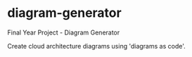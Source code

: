 # diagram-generator

Final Year Project - Diagram Generator

Create cloud architecture diagrams using 'diagrams as code'.
